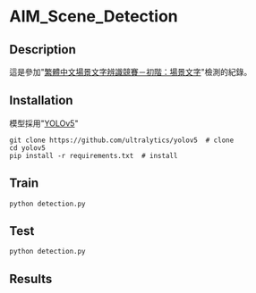 # AIM_Scene_Detection


## Description

這是參加"[繁體中文場景文字辨識競賽－初階：場景文字](https://tbrain.trendmicro.com.tw/Competitions/Details/13)"檢測的紀錄。


## Installation
模型採用"[YOLOv5](https://github.com/ultralytics/yolov5)"

```
git clone https://github.com/ultralytics/yolov5  # clone
cd yolov5
pip install -r requirements.txt  # install

```



## Train
```
python detection.py
```


## Test
```
python detection.py
```

## Results





